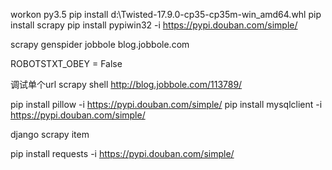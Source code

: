 workon py3.5
pip install d:\Twisted-17.9.0-cp35-cp35m-win_amd64.whl
pip install  scrapy
pip install pypiwin32 -i https://pypi.douban.com/simple/

scrapy genspider jobbole blog.jobbole.com

ROBOTSTXT_OBEY = False

调试单个url
scrapy shell http://blog.jobbole.com/113789/

pip install pillow -i https://pypi.douban.com/simple/
pip install mysqlclient -i https://pypi.douban.com/simple/

django scrapy item


pip install requests -i https://pypi.douban.com/simple/
